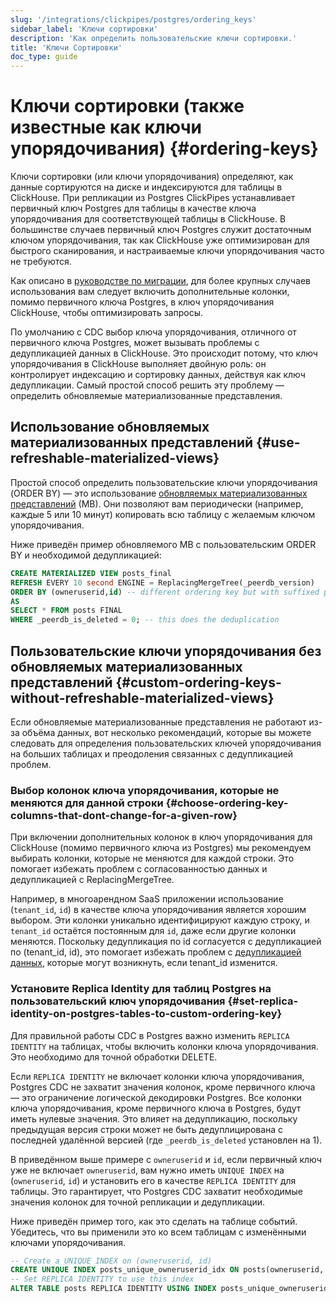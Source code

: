 ```yaml
---
slug: '/integrations/clickpipes/postgres/ordering_keys'
sidebar_label: 'Ключи сортировки'
description: 'Как определить пользовательские ключи сортировки.'
title: 'Ключи Сортировки'
doc_type: guide
---
```

# Ключи сортировки (также известные как ключи упорядочивания) {#ordering-keys}

Ключи сортировки (или ключи упорядочивания) определяют, как данные сортируются на диске и индексируются для таблицы в ClickHouse. При репликации из Postgres ClickPipes устанавливает первичный ключ Postgres для таблицы в качестве ключа упорядочивания для соответствующей таблицы в ClickHouse. В большинстве случаев первичный ключ Postgres служит достаточным ключом упорядочивания, так как ClickHouse уже оптимизирован для быстрого сканирования, и настраиваемые ключи упорядочивания часто не требуются.

Как описано в [руководстве по миграции](/migrations/postgresql/data-modeling-techniques), для более крупных случаев использования вам следует включить дополнительные колонки, помимо первичного ключа Postgres, в ключ упорядочивания ClickHouse, чтобы оптимизировать запросы.

По умолчанию с CDC выбор ключа упорядочивания, отличного от первичного ключа Postgres, может вызывать проблемы с дедупликацией данных в ClickHouse. Это происходит потому, что ключ упорядочивания в ClickHouse выполняет двойную роль: он контролирует индексацию и сортировку данных, действуя как ключ дедупликации. Самый простой способ решить эту проблему — определить обновляемые материализованные представления.

## Использование обновляемых материализованных представлений {#use-refreshable-materialized-views}

Простой способ определить пользовательские ключи упорядочивания (ORDER BY) — это использование [обновляемых материализованных представлений](/materialized-view/refreshable-materialized-view) (МВ). Они позволяют вам периодически (например, каждые 5 или 10 минут) копировать всю таблицу с желаемым ключом упорядочивания.

Ниже приведён пример обновляемого МВ с пользовательским ORDER BY и необходимой дедупликацией:

```sql
CREATE MATERIALIZED VIEW posts_final
REFRESH EVERY 10 second ENGINE = ReplacingMergeTree(_peerdb_version)
ORDER BY (owneruserid,id) -- different ordering key but with suffixed postgres pkey
AS
SELECT * FROM posts FINAL 
WHERE _peerdb_is_deleted = 0; -- this does the deduplication
```

## Пользовательские ключи упорядочивания без обновляемых материализованных представлений {#custom-ordering-keys-without-refreshable-materialized-views}

Если обновляемые материализованные представления не работают из-за объёма данных, вот несколько рекомендаций, которые вы можете следовать для определения пользовательских ключей упорядочивания на больших таблицах и преодоления связанных с дедупликацией проблем.

### Выбор колонок ключа упорядочивания, которые не меняются для данной строки {#choose-ordering-key-columns-that-dont-change-for-a-given-row}

При включении дополнительных колонок в ключ упорядочивания для ClickHouse (помимо первичного ключа из Postgres) мы рекомендуем выбирать колонки, которые не меняются для каждой строки. Это помогает избежать проблем с согласованностью данных и дедупликацией с ReplacingMergeTree.

Например, в многоарендном SaaS приложении использование (`tenant_id`, `id`) в качестве ключа упорядочивания является хорошим выбором. Эти колонки уникально идентифицируют каждую строку, и `tenant_id` остаётся постоянным для `id`, даже если другие колонки меняются. Поскольку дедупликация по id согласуется с дедупликацией по (tenant_id, id), это помогает избежать проблем с [дедупликацией данных](https://docs.peerdb.io/mirror/ordering-key-different), которые могут возникнуть, если tenant_id изменится.

### Установите Replica Identity для таблиц Postgres на пользовательский ключ упорядочивания {#set-replica-identity-on-postgres-tables-to-custom-ordering-key}

Для правильной работы CDC в Postgres важно изменить `REPLICA IDENTITY` на таблицах, чтобы включить колонки ключа упорядочивания. Это необходимо для точной обработки DELETE.

Если `REPLICA IDENTITY` не включает колонки ключа упорядочивания, Postgres CDC не захватит значения колонок, кроме первичного ключа — это ограничение логической декодировки Postgres. Все колонки ключа упорядочивания, кроме первичного ключа в Postgres, будут иметь нулевые значения. Это влияет на дедупликацию, поскольку предыдущая версия строки может не быть дедуплицирована с последней удалённой версией (где `_peerdb_is_deleted` установлен на 1).

В приведённом выше примере с `owneruserid` и `id`, если первичный ключ уже не включает `owneruserid`, вам нужно иметь `UNIQUE INDEX` на (`owneruserid`, `id`) и установить его в качестве `REPLICA IDENTITY` для таблицы. Это гарантирует, что Postgres CDC захватит необходимые значения колонок для точной репликации и дедупликации.

Ниже приведён пример того, как это сделать на таблице событий. Убедитесь, что вы применили это ко всем таблицам с изменёнными ключами упорядочивания.

```sql
-- Create a UNIQUE INDEX on (owneruserid, id)
CREATE UNIQUE INDEX posts_unique_owneruserid_idx ON posts(owneruserid, id);
-- Set REPLICA IDENTITY to use this index
ALTER TABLE posts REPLICA IDENTITY USING INDEX posts_unique_owneruserid_idx;
```